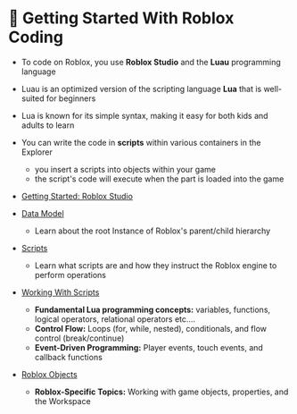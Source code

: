 # 💎 Getting Started With Roblox Coding
- To code on Roblox, you use **Roblox Studio** and the **Luau** programming language
- Luau is an optimized version of the scripting language **Lua** that is well-suited for beginners
- Lua is known for its simple syntax, making it easy for both kids and adults to learn
- You can write the code in **scripts** within various containers in the Explorer
    - you insert a scripts into objects within your game
    - the script's code will execute when the part is loaded into the game



- [Getting Started: Roblox Studio](./RobloxCoding/Getting%20Started/README.md)
- [Data Model](./RobloxCoding/Getting%20Started/DataModel.md)
    - Learn about the root Instance of Roblox's parent/child hierarchy
- [Scripts](./RobloxCoding/Getting%20Started/Scripts.md)
    - Learn what scripts are and how they instruct the Roblox engine to perform operations
- [Working With Scripts](./RobloxCoding/WorkingWithScripts/README.md)
    - **Fundamental Lua programming concepts:** variables, functions, logical operators, relational operators etc....
    - **Control Flow:** Loops (for, while, nested), conditionals, and flow control (break/continue)
    - **Event-Driven Programming:** Player events, touch events, and callback functions
- [Roblox Objects](./RobloxCoding/RobloxObjects/README.md)
    - **Roblox-Specific Topics:** Working with game objects, properties, and the Workspace